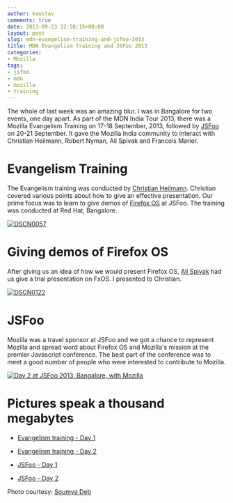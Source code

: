 ```yaml
---
author: kaustav
comments: true
date: 2013-09-23 12:58:15+00:00
layout: post
slug: mdn-evangelism-training-and-jsfoo-2013
title: MDN Evangelism Training and JSFoo 2013
categories:
- Mozilla
tags:
- jsfoo
- mdn
- mozilla
- training
---
```


The whole of last week was an amazing blur. I was in Bangalore for two events, one day apart. As part of the MDN India Tour 2013, there was a Mozilla Evangelism Training on 17-18 September, 2013, followed by [JSFoo](http://jsfoo.in) on 20-21 September. It gave the Mozilla India community to interact with Christian Heilmann, Robert Nyman, Ali Spivak and Francois Marier.<!-- more -->



# Evangelism Training



The Evangelism training was conducted by [Christian Heilmann](http://christianheilmann.com/). Christian covered various points about how to give an effective presentation. Our prime focus was to learn to give demos of [Firefox OS](http://www.mozilla.org/firefox/os) at JSFoo. The training was conducted at Red Hat, Bangalore.

[![DSCN0057](http://farm4.staticflickr.com/3762/9850379545_73a9583320.jpg)](http://www.flickr.com/photos/debloper/9850379545/)



# Giving demos of Firefox OS



After giving us an idea of how we would present Firefox OS, [Ali Spivak](https://twitter.com/alispivak) had us give a trial presentation on FxOS. I presented to Christian.

[![DSCN0122](http://farm8.staticflickr.com/7385/9850077375_465e005132.jpg)](http://www.flickr.com/photos/debloper/9850077375/)



# JSFoo



Mozilla was a travel sponsor at JSFoo and we got a chance to represent Mozilla and spread word about Firefox OS and Mozilla's mission at the premier Javascript conference. The best part of the conference was to meet a good number of people who were interested to contribute to Mozilla.

[![Day 2 at JSFoo 2013, Bangalore, with Mozilla](http://farm6.staticflickr.com/5502/9891571585_fec7d037b0.jpg)](http://www.flickr.com/photos/kaustav_das_modak/9891571585/)



# Pictures speak a thousand megabytes







  * [Evangelism training - Day 1](http://www.flickr.com//photos/kaustav_das_modak/sets/72157635590967184/show/)


  * [Evangelism training - Day 2](http://www.flickr.com//photos/kaustav_das_modak/sets/72157635625800986/show/)


  * [JSFoo - Day 1](http://www.flickr.com/photos/kaustav_das_modak/sets/72157635698029623/show/)


  * [JSFoo - Day 2](http://www.flickr.com/photos/kaustav_das_modak/sets/72157635790923185/show/)



Photo courtesy: [Soumya Deb](http://flickr.com/photos/debloper)

